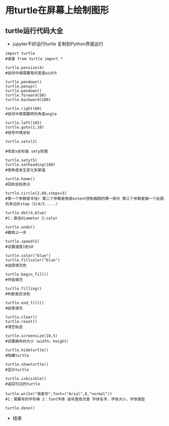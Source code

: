# 用turtle在屏幕上绘制图形
## turtle运行代码大全
- jupyter不好运行turtle 复制到Python界面运行
```
import turtle
#或者 from turtle import *  
```
```
turtle.pensize(4)
#括号中填需要笔的宽度width  
```
```
turtle.pendown()
turtle.penup()
turtle.pendown()
turtle.forward(50)
turtle.backward(100)
```
```
turtle.right(60)
#括号中填需要转的角度angle
```
```
turtle.left(105)
turtle.goto(1,10)
#括号中填坐标 
```
```
turtle.setx(2)

#改变x坐标值 sety同理  
```
```
turtle.sety(5)
turtle.setheading(180)
#使角度发生变化到某值  
```
```
turtle.home()
#回到坐标原点
```
```
turtle.circle(2,60,steps=3)
#第一个参数是半径r 第二个参数是角度extent控制画圆的哪一部分 第三个参数是画一个此圆的多边形step（3/4/5.....）  
```
```
turtle.dot(4,blue)
#1：直径diameter 2:color  
```
```
turtle.undo()
#撤销上一步  
```
```
turtle.speed(5)
#设置速度1到10  
```
```
turtle.color("blue")
turtle.fillcolor("blue")
#选择填充色  
```
```
turtle.begin_fill()
#开始填充  
```
```
turtle.filling()
#判断是否涂色  
```
```
turtle.end_fill()
#结束填充  
```
```
turtle.clear()
turtle.reset()
#清空轨迹  
```
```
turtle.screensize(10,5)
#设置画布的大小（width，height）  
```
```
turtle.hideturtle()
#隐藏turtle  
```
```
turtle.showturtle()
#显示turtle  
```
```
turtle.isbisible()
#返回可见的turtle  
```
```
turtle.write("我爱你",font=("Arial",8,"normal"))
#1：需要写的字符串 2：font字体 括号里依次是 字体名字，字体大小，字体类型    
```
```
turtle.done()
```
- 结束

